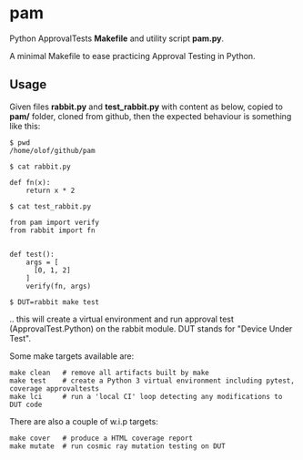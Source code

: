 pam
===
Python ApprovalTests **Makefile** and utility script **pam.py**.

A minimal Makefile to ease practicing Approval Testing in Python.


Usage
-----
Given files **rabbit.py** and **test_rabbit.py** with content as below, copied to **pam/** folder, cloned from github, then
the expected behaviour is something like this:

    $ pwd
    /home/olof/github/pam

    $ cat rabbit.py

    def fn(x):
        return x * 2

    $ cat test_rabbit.py

    from pam import verify
    from rabbit import fn


    def test():
        args = [
          [0, 1, 2]
        ]
        verify(fn, args)

    $ DUT=rabbit make test
  
.. this will create a virtual environment and run approval test (ApprovalTest.Python) on the rabbit module. DUT stands for "Device Under Test".

Some make targets available are:

    make clean   # remove all artifacts built by make
    make test    # create a Python 3 virtual environment including pytest, coverage approvaltests
    make lci     # run a 'local CI' loop detecting any modifications to DUT code

There are also a couple of w.i.p targets:

    make cover   # produce a HTML coverage report
    make mutate  # run cosmic ray mutation testing on DUT
